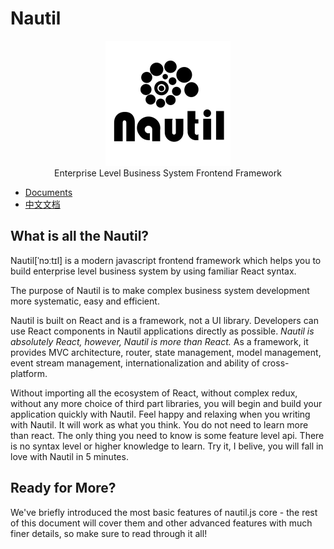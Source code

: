 # Nautil

<div  align="center"><img src="./assets/nautil-logo.png" width="200" height="200"></div>

<div  align="center">Enterprise Level Business System Frontend Framework</div>

- [Documents](https://nautil.js.org)
- [中文文档](https://www.tangshuang.net/7273.html)

## What is all the Nautil?

Nautil\[ˈnɔːtɪl] is a modern javascript frontend framework which helps you to build enterprise level business system by using familiar React syntax.

The purpose of Nautil is to make complex business system development more systematic, easy and efficient.

Nautil is built on React and is a framework, not a UI library. Developers can use React components in Nautil applications directly as possible. *Nautil is absolutely React, however, Nautil is more than React.* As a framework, it provides MVC architecture, router, state management, model management, event stream management, internationalization and ability of cross-platform.

Without importing all the ecosystem of React, without complex redux, without any more choice of third part libraries, you will begin and build your application quickly with Nautil. Feel happy and relaxing when you writing with Nautil. It will work as what you think. You do not need to learn more than react. The only thing you need to know is some feature level api. There is no syntax level or higher knowledge to learn. Try it, I belive, you will fall in love with Nautil in 5 minutes.

## Ready for More?

We've briefly introduced the most basic features of nautil.js core - the rest of this document will cover them and other advanced features with much finer details, so make sure to read through it all!
